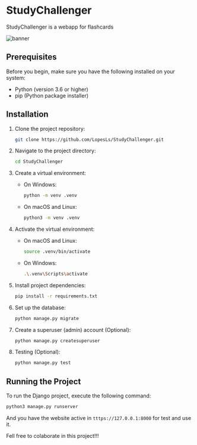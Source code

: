 # StudyChallenger

StudyChallenger is a webapp for flashcards

![banner](https://cdn.discordapp.com/attachments/951765233091870740/1199807428427001930/banner.png?ex=65c3e2be&is=65b16dbe&hm=cb7bb426820e457d27a8949bcb89abc23a4b5117c49121c4cb6c5445035c250b&)

## Prerequisites

Before you begin, make sure you have the following installed on your system:

- Python (version 3.6 or higher)
- pip (Python package installer)

## Installation

1. Clone the project repository:

    ```bash
    git clone https://github.com/LopesLs/StudyChallenger.git
    ```

2. Navigate to the project directory:

    ```bash
    cd StudyChallenger
    ```

3. Create a virtual environment:
    - On Windows:

        ```bash
        python -m venv .venv
        ```

    - On macOS and Linux:

        ```bash
        python3 -m venv .venv
        ```

4. Activate the virtual environment:

    - On macOS and Linux:

      ```bash
      source .venv/bin/activate
      ```

    - On Windows:

      ```bash
      .\.venv\Scripts\activate
      ```

5. Install project dependencies:

    ```bash
    pip install -r requirements.txt
    ```

6. Set up the database:

    ```bash
    python manage.py migrate
    ```

7. Create a superuser (admin) account (Optional):

    ```bash
    python manage.py createsuperuser
    ```

8. Testing (Optional):

    ```bash
    python manage.py test
    ```

## Running the Project

To run the Django project, execute the following command:

```bash
python3 manage.py runserver
```

And you have the website active in `tttps://127.0.0.1:8000` for test and use it.

Fell free to colaborate in this project!!!
